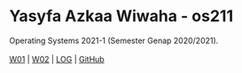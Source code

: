 # Yasyfa Azkaa Wiwaha - os211
Operating Systems 2021-1 (Semester Genap 2020/2021).
<br><br>
[W01](w01.md) |
[W02](w02.md) |
[LOG](TXT/mylog.txt) | 
[GitHub](https://github.com/YasyfaWiwaha/os211)
